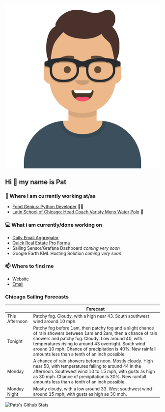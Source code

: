 [![Social banner for p-j-falconer](https://raw.githubusercontent.com/P-J-FALCONER/P-J-FALCONER/master/assets/avataaars.svg)](https://patfalconer.com/)
## Hi :wave: my name is Pat

### 💼 Where I am currently working at/as
- [Food Genius: Python Developer](https://getfoodgenius.com/) 🍔🐍
- [Latin School of Chicago: Head Coach Varisty Mens Water Polo](https://www.latinschool.org/) 🤽


### 💻 What i am currently/done working on
 - [Daily Email Aggregator](https://github.com/P-J-FALCONER/dott_daily_mail)
 - [Quick Real Estate Pro Forma](https://github.com/P-J-FALCONER/henry)
 - Sailing Sensor/Grafana Dashboard *coming very soon*
 - Google Earth KML Hosting Solution *coming very soon*

### 📫 Where to find me
 - [Website](https://patfalconer.com/)
 - [Email](mailto:patrick.j.falconer@gmail.com)


### Chicago Sailing Forecasts
|   | Forecast  |
|---|---|
| This Afternoon | Patchy fog. Cloudy, with a high near 43. South southwest wind around 10 mph. |
| Tonight | Patchy fog before 1am, then patchy fog and a slight chance of rain showers between 1am and 2am, then a chance of rain showers and patchy fog. Cloudy. Low around 40, with temperatures rising to around 43 overnight. South wind around 10 mph. Chance of precipitation is 40%. New rainfall amounts less than a tenth of an inch possible. |
| Monday | A chance of rain showers before noon. Mostly cloudy. High near 50, with temperatures falling to around 44 in the afternoon. Southwest wind 10 to 15 mph, with gusts as high as 30 mph. Chance of precipitation is 30%. New rainfall amounts less than a tenth of an inch possible. |
| Monday Night | Mostly cloudy, with a low around 33. West southwest wind around 15 mph, with gusts as high as 30 mph. |

![Pats's Github Stats](https://github-readme-stats.vercel.app/api?username=p-j-falconer&show_icons=true&theme=radical)
